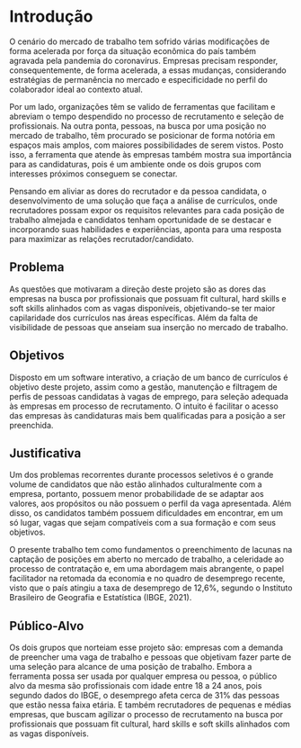 # Introdução

O cenário do mercado de trabalho tem sofrido várias modificações de forma acelerada por força da situação econômica do país também agravada pela pandemia do coronavírus. Empresas precisam responder, consequentemente, de forma acelerada, a essas mudanças, considerando estratégias de permanência no mercado e especificidade no perfil do colaborador ideal ao contexto atual.

Por um lado, organizações têm se valido de ferramentas que facilitam e abreviam o tempo despendido no processo de recrutamento e seleção de profissionais. Na outra ponta, pessoas, na busca por uma posição no mercado de trabalho, têm procurado se posicionar de forma notória em espaços mais amplos, com maiores possibilidades de serem vistos.
Posto isso, a ferramenta que atende às empresas também mostra sua importância para as candidaturas, pois é um ambiente onde os dois grupos com interesses próximos conseguem se conectar.

Pensando em aliviar as dores do recrutador e da pessoa candidata, o desenvolvimento de uma solução que faça a análise de currículos, onde recrutadores possam expor os requisitos relevantes para cada posição de trabalho almejada e candidatos tenham oportunidade de se destacar e incorporando suas habilidades e experiências, aponta para uma resposta para maximizar as relações recrutador/candidato. 


## Problema

As questões que motivaram a direção deste projeto são as dores das empresas na busca por profissionais que possuam fit cultural, hard skills e soft skills alinhados com as vagas disponíveis, objetivando-se ter maior capilaridade dos currículos nas áreas específicas. Além da falta de visibilidade de pessoas que anseiam sua inserção no mercado de trabalho.

## Objetivos

Disposto em um software interativo, a criação de um banco de currículos é objetivo deste projeto, assim como a gestão, manutenção e filtragem de perfis de pessoas candidatas à vagas de emprego, para seleção adequada às empresas em processo de recrutamento. O intuito é facilitar o acesso das empresas às candidaturas mais bem qualificadas para a posição a ser preenchida.

## Justificativa

Um dos problemas recorrentes durante processos seletivos é o grande volume de candidatos que não estão alinhados culturalmente com a empresa, portanto, possuem menor probabilidade de se adaptar aos valores, aos propósitos ou não possuem o perfil da vaga apresentada. Além disso, os candidatos também possuem dificuldades em encontrar, em um só lugar, vagas que sejam compatíveis com a sua formação e com seus objetivos.

O presente trabalho tem como fundamentos o preenchimento de lacunas na captação de posições em aberto no mercado de trabalho, a celeridade ao processo de contratação e, em uma abordagem mais abrangente, o papel facilitador na retomada da economia e no quadro de desemprego recente, visto que o país atingiu a taxa de desemprego de 12,6%, segundo o Instituto Brasileiro de Geografia e Estatística (IBGE, 2021).

## Público-Alvo

Os dois grupos que norteiam esse projeto são: empresas com a demanda de preencher uma vaga de trabalho e pessoas que objetivam fazer parte de uma seleção para alcance de uma posição de trabalho. Embora a ferramenta possa ser usada por qualquer empresa ou pessoa, o público alvo da mesma são profissionais com idade entre 18 a 24 anos, pois segundo dados do IBGE, o desemprego afeta cerca de 31% das pessoas que estão nessa faixa etária. E também recrutadores de pequenas e médias empresas, que buscam agilizar o processo de recrutamento na busca por profissionais que possuam fit cultural, hard skills e soft skills alinhados com as vagas disponíveis.


